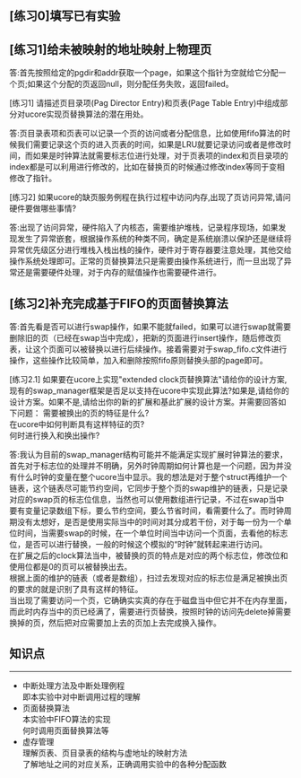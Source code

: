## [练习0]填写已有实验

## [练习1]给未被映射的地址映射上物理页
> 
答:首先按照给定的pgdir和addr获取一个page，如果这个指针为空就给它分配一个页;如果这个分配的页返回null，则分配任务失败，返回failed。


[练习1] 请描述页目录项(Pag Director Entry)和页表(Page Table Entry)中组成部分对ucore实现页替换算法的潜在用处。
> 
答:页目录表项和页表可以记录一个页的访问或者分配信息，比如使用fifo算法的时候我们需要记录这个页的进入页表的时间，如果是LRU就要记录访问或者是修改时间，而如果是时钟算法就需要标志位进行处理，对于页表项的index和页目录项的index都是可以利用进行修改的，比如在替换页的时候通过修改index等同于变相修改了指针。


[练习2] 如果ucore的缺页服务例程在执行过程中访问内存,出现了页访问异常,请问硬件要做哪些事情?
> 
答:出现了访问异常，硬件陷入了内核态，需要维护堆栈，记录程序现场，如果发现发生了异常嵌套，根据操作系统的种类不同，确定是系统崩溃以保护还是继续将异常优先级区分进行堆栈入栈出栈的操作，硬件对于寄存器要注意处理，其他交给操作系统处理即可。正常的页替换算法只是需要由操作系统进行，而一旦出现了异常还是需要硬件处理，对于内存的赋值操作也需要硬件进行。 


## [练习2]补充完成基于FIFO的页面替换算法
> 
答:首先看是否可以进行swap操作，如果不能就failed，如果可以进行swap就需要删除旧的页（已经在swap当中完成），把新的页面进行insert操作，随后修改页表，让这个页面可以被替换以进行后续操作。接着需要对于swap_fifo.c文件进行操作，这些操作比较简单，加入和删除按照fifo原则替换头部的page即可。

  
[练习2.1] 如果要在ucore上实现"extended clock页替换算法"请给你的设计方案,现有的swap_manager框架是否足以支持在ucore中实现此算法?如果是,请给你的设计方案。如果不是,请给出你的新的扩展和基此扩展的设计方案。并需要回答如下问题：
需要被换出的页的特征是什么?  
在ucore中如何判断具有这样特征的页?  
何时进行换入和换出操作?  
> 
答:我认为目前的swap_manager结构可能并不能满足实现扩展时钟算法的要求，首先对于标志位的处理并不明确，另外时钟周期如何计算也是一个问题，因为并没有什么时钟的变量在整个ucore当中显示。我的想法是对于整个struct再维护一个链表，这个链表尽可能节约空间，它同步于整个页的swap维护的链表，只是记录对应的swap页的标志位信息，当然也可以使用数组进行记录，不过在swap当中要有变量记录数组下标，要么节约空间，要么节省时间，看需要什么了。而时钟周期没有太想好，是否是使用实际当中的时间对其分成若干份，对于每一份为一个单位时间，当需要swap的时候，在一个单位时间当中访问一个页面，去看他的标志位，是否可以进行替换，一般的时候这个模拟的“时钟”就转起来进行访问。  
在扩展之后的clock算法当中，被替换的页的特点是对应的两个标志位，修改位和使用位都是0的页可以被替换出去。  
根据上面的维护的链表（或者是数组），扫过去发现对应的标志位是满足被换出页的要求的就是识别了具有这样的特征。  
当出现了需要访问一个页，它确确实实真的存在于磁盘当中但它并不在内存里面，而此时内存当中的页已经满了，需要进行页替换，按照时钟的访问先delete掉需要换掉的页，然后把对应需要加上去的页加上去完成换入操作。  

## 知识点
---
- 中断处理方法及中断处理例程  
	即本实验中对中断调用过程的理解
- 页面替换算法  
	本实验中FIFO算法的实现  
	何时调用页面替换算法等
- 虚存管理  
	理解页表、页目录表的结构与虚地址的映射方法  
	了解地址之间的对应关系，正确调用实验中的各种分配函数





